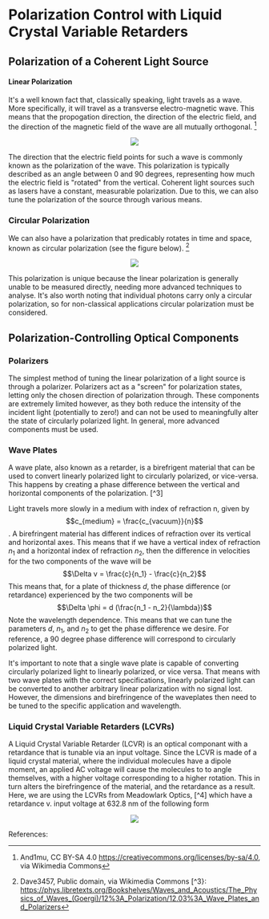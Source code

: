# Polarization Control with Liquid Crystal Variable Retarders

## Polarization of a Coherent Light Source

#### Linear Polarization
It's a well known fact that, classically speaking, light travels as a wave. More specifically, it will travel as a transverse electro-magnetic wave. This means that the propogation direction, the direction of the electric field, and the direction of the magnetic field of the wave are all mutually orthogonal. [^1]

<p align="center">
  <img src="https://upload.wikimedia.org/wikipedia/commons/9/99/EM-Wave.gif" />
</p>

The direction that the electric field points for such a wave is commonly known as the polarization of the wave. This polarization is typically described as an angle between 0 and 90 degrees, representing how much the electric field is "rotated" from the vertical. Coherent light sources such as lasers have a constant, measurable polarization. Due to this, we can also tune the polarization of the source through various means.

### Circular Polarization

We can also have a polarization that predicably rotates in time and space, known as circular polarization (see the figure below). [^2] 

<p align="center">
  <img src="https://upload.wikimedia.org/wikipedia/commons/d/d1/Circular.Polarization.Circularly.Polarized.Light_Left.Hand.Animation.305x190.255Colors.gif" />
</p>

This polarization is unique because the linear polarization is generally unable to be measured directly, needing more advanced techniques to analyse. It's also worth noting that individual photons carry only a circular polarization, so for non-classical applications circular polarization must be considered.

## Polarization-Controlling Optical Components

### Polarizers

The simplest method of tuning the linear polarization of a light source is through a polarizer. Polarizers act as a "screen" for polarization states, letting only the chosen direction of polarization through. These components are extremely limited however, as they both reduce the intensity of the incident light (potentially to zero!) and can not be used to meaningfully alter the state of circularly polarized light. In general, more advanced components must be used.

### Wave Plates

A wave plate, also known as a retarder, is a birefrigent material that can be used to convert linearly polarized light to circularly polarized, or vice-versa. This happens by creating a phase difference between the vertical and horizontal components of the polarization. [^3]

Light travels more slowly in a medium with index of refraction n, given by $$c_{medium} = \frac{c_{vacuum}}{n}$$. A birefringent material has different indices of refraction over its vertical and horizontal axes. This means that if we have a vertical index of refraction $n_1$ and a horizontal index of refraction $n_2$, then the difference in velocities for the two components of the wave will be $$\Delta v = \frac{c}{n_1} - \frac{c}{n_2}$$ This means that, for a plate of thickness $d$, the phase difference (or retardance) experienced by the two components will be  $$\Delta \phi = d (\frac{n_1 - n_2}{\lambda})$$ Note the wavelength dependence. This means that we can tune the parameters $d$, $n_1$, and $n_2$ to get the phase difference we desire. For reference, a 90 degree phase difference will correspond to circularly polarized light.

It's important to note that a single wave plate is capable of converting circularly polarized light to linearly polarized, or vice versa. That means with two wave plates with the correct specifications, linearly polarized light can be converted to another arbitrary linear polarization with no signal lost. However, the dimensions and birefringence of the waveplates then need to be tuned to the specific application and wavelength.

### Liquid Crystal Variable Retarders (LCVRs)

A Liquid Crystal Variable Retarder (LCVR) is an optical componant with a retardance that is tunable via an input voltage. Since the LCVR is made of a liquid crystal material, where the individual molecules have a dipole moment, an applied AC voltage will cause the molecules to to angle themselves, with a higher voltage corresponding to a higher rotation. This in turn alters the birefringence of the material, and the retardance as a result. Here, we are using the LCVRs from Meadowlark Optics, [^4] which have a retardance v. input voltage at 632.8 nm of the following form

<p align="center">
  <img src="https://github.com/ubsuny/ML_LCVR-CP2P2024/assets/94491866/d70d3735-3cae-4929-9783-db2b17f0f090" />
</p>



References:
[^1]: And1mu, CC BY-SA 4.0 <https://creativecommons.org/licenses/by-sa/4.0>, via Wikimedia Commons
[^2]: Dave3457, Public domain, via Wikimedia Commons
[^3}: https://phys.libretexts.org/Bookshelves/Waves_and_Acoustics/The_Physics_of_Waves_(Goergi)/12%3A_Polarization/12.03%3A_Wave_Plates_and_Polarizers
